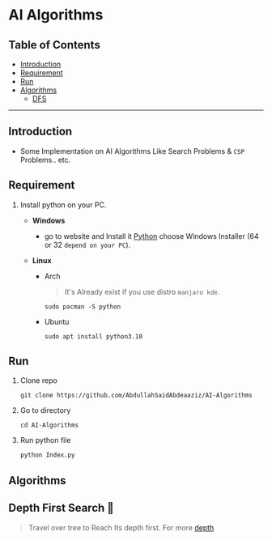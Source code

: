 # AI Algorithms

## Table of Contents

- [Introduction](#introduction)
- [Requirement](#requirement)
- [Run](#run)
- [Algorithms](#algorithms)
  - [DFS](#depth-first-search-🔎)

---

## Introduction

- Some Implementation on AI Algorithms Like Search Problems & `CSP` Problems.. etc.

## Requirement

1. Install python on your PC.
    - **Windows**
        - go to website and Install it [Python](https://www.python.org/downloads/windows/) choose Windows Installer (64 or 32 `depend on your PC`).

    - **Linux**
        - Arch
            > It's Already exist if you use distro `manjaro kde`.

            ```terminal
            sudo pacman -S python 
            ```

        - Ubuntu

          ```shell
          sudo apt install python3.10
          ```

## Run

1. Clone repo

    ```git
    git clone https://github.com/AbdullahSaidAbdeaaziz/AI-Algorithms 
    ```

2. Go to directory

    ```shell
    cd AI-Algorithms
    ```

3. Run python file

    ```python
    python Index.py
    ```

## Algorithms

## Depth First Search 🔎

> Travel over tree to Reach Its depth first. For more [depth](https://www.geeksforgeeks.org/depth-first-search-or-dfs-for-a-graph/)
